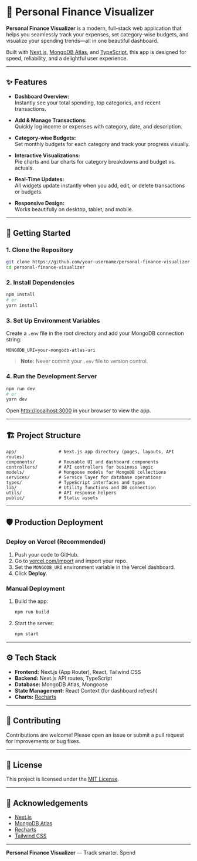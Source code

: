 # 💸 Personal Finance Visualizer

**Personal Finance Visualizer** is a modern, full-stack web application that helps you seamlessly track your expenses, set category-wise budgets, and visualize your spending trends—all in one beautiful dashboard.

Built with [Next.js](https://nextjs.org/), [MongoDB Atlas](https://www.mongodb.com/atlas), and [TypeScript](https://www.typescriptlang.org/), this app is designed for speed, reliability, and a delightful user experience.

---

## ✨ Features

- **Dashboard Overview:**  
  Instantly see your total spending, top categories, and recent transactions.

- **Add & Manage Transactions:**  
  Quickly log income or expenses with category, date, and description.

- **Category-wise Budgets:**  
  Set monthly budgets for each category and track your progress visually.

- **Interactive Visualizations:**  
  Pie charts and bar charts for category breakdowns and budget vs. actuals.

- **Real-Time Updates:**  
  All widgets update instantly when you add, edit, or delete transactions or budgets.

- **Responsive Design:**  
  Works beautifully on desktop, tablet, and mobile.

---

## 🚀 Getting Started

### 1. **Clone the Repository**

```bash
git clone https://github.com/your-username/personal-finance-visualizer.git
cd personal-finance-visualizer
```

### 2. **Install Dependencies**

```bash
npm install
# or
yarn install
```

### 3. **Set Up Environment Variables**

Create a `.env` file in the root directory and add your MongoDB connection string:

```
MONGODB_URI=your-mongodb-atlas-uri
```

> **Note:** Never commit your `.env` file to version control.

### 4. **Run the Development Server**

```bash
npm run dev
# or
yarn dev
```

Open [http://localhost:3000](http://localhost:3000) in your browser to view the app.

---

## 🏗️ Project Structure

```
app/                # Next.js app directory (pages, layouts, API routes)
components/         # Reusable UI and dashboard components
controllers/        # API controllers for business logic
models/             # Mongoose models for MongoDB collections
services/           # Service layer for database operations
types/              # TypeScript interfaces and types
lib/                # Utility functions and DB connection
utils/              # API response helpers
public/             # Static assets
```

---

## 🛡️ Production Deployment

### **Deploy on Vercel (Recommended)**

1. Push your code to GitHub.
2. Go to [vercel.com/import](https://vercel.com/import) and import your repo.
3. Set the `MONGODB_URI` environment variable in the Vercel dashboard.
4. Click **Deploy**.

### **Manual Deployment**

1. Build the app:
   ```bash
   npm run build
   ```
2. Start the server:
   ```bash
   npm start
   ```

---

## ⚙️ Tech Stack

- **Frontend:** Next.js (App Router), React, Tailwind CSS
- **Backend:** Next.js API routes, TypeScript
- **Database:** MongoDB Atlas, Mongoose
- **State Management:** React Context (for dashboard refresh)
- **Charts:** [Recharts](https://recharts.org/)

---

## 📝 Contributing

Contributions are welcome! Please open an issue or submit a pull request for improvements or bug fixes.

---

## 📄 License

This project is licensed under the [MIT License](LICENSE).

---

## 🙏 Acknowledgements

- [Next.js](https://nextjs.org/)
- [MongoDB Atlas](https://www.mongodb.com/atlas)
- [Recharts](https://recharts.org/)
- [Tailwind CSS](https://tailwindcss.com/)

---

**Personal Finance Visualizer** — Track smarter. Spend